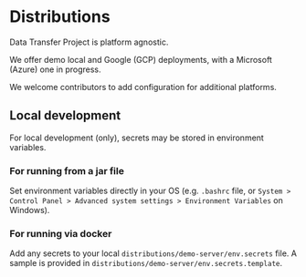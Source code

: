 # Distributions

Data Transfer Project is platform agnostic.

We offer demo local and Google (GCP) deployments, with a
Microsoft (Azure) one in progress.

We welcome contributors to add configuration for additional platforms.

## Local development

For local development (only), secrets may be stored in environment variables.

### For running from a jar file

Set environment variables directly in your OS (e.g. `.bashrc` file, or 
`System > Control Panel > Advanced system settings > Environment Variables` on Windows).

### For running via docker
Add any secrets to your local `distributions/demo-server/env.secrets` file. A
sample is provided in `distributions/demo-server/env.secrets.template`.
